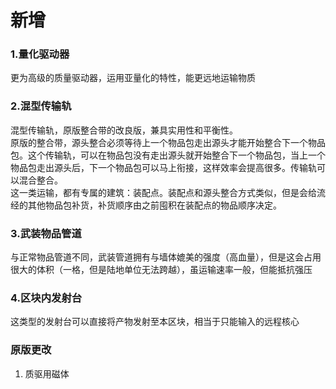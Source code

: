 # 新增
### 1.量化驱动器
更为高级的质量驱动器，运用亚量化的特性，能更远地运输物质  
### 2.混型传输轨
混型传输轨，原版整合带的改良版，兼具实用性和平衡性。  
原版的整合带，源头整合必须等待上一个物品包走出源头才能开始整合下一个物品包。这个传输轨，可以在物品包没有走出源头就开始整合下一个物品包，当上一个物品包走出源头后，下一个物品包可以马上衔接，这样效率会提高很多。传输轨可以混合整合。  
这一类运输，都有专属的建筑：装配点。装配点和源头整合方式类似，但是会给流经的其他物品包补货，补货顺序由之前囤积在装配点的物品顺序决定。
### 3.武装物品管道
与正常物品管道不同，武装管道拥有与墙体媲美的强度（高血量），但是这会占用很大的体积（一格，但是陆地单位无法跨越），虽运输速率一般，但能抵抗强压
### 4.区块内发射台  
这类型的发射台可以直接将产物发射至本区块，相当于只能输入的远程核心
### 原版更改
1. 质驱用磁体